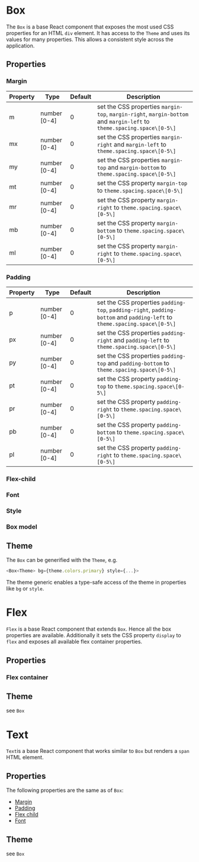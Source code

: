 # Box
The `Box` is a base React component that exposes the most used CSS
properties for an HTML `div` element. It has access to the `Theme` and
uses its values for many properties. This allows a consistent style
across the application.

## Properties

### Margin
| Property        | Type                | Default      | Description |
| --------------- |---------------------|--------------|-------------|
| m               | number \[0-4\]      | 0            | set the CSS properties `margin-top`, `margin-right`, `margin-bottom` and `margin-left` to `theme.spacing.space\[0-5\]` |
| mx              | number \[0-4\]      | 0            | set the CSS properties `margin-right` and `margin-left` to `theme.spacing.space\[0-5\]` |
| my              | number \[0-4\]      | 0            | set the CSS properties `margin-top` and `margin-bottom` to `theme.spacing.space\[0-5\]` |
| mt              | number \[0-4\]      | 0            | set the CSS property `margin-top` to `theme.spacing.space\[0-5\]` |
| mr              | number \[0-4\]      | 0            | set the CSS property `margin-right` to `theme.spacing.space\[0-5\]` |
| mb              | number \[0-4\]      | 0            | set the CSS property `margin-bottom` to `theme.spacing.space\[0-5\]` |
| ml              | number \[0-4\]      | 0            | set the CSS property `margin-right` to `theme.spacing.space\[0-5\]` |


### Padding
| Property        | Type                | Default      | Description |
| --------------- |---------------------|--------------|-------------|
| p               | number \[0-4\]      | 0            | set the CSS properties `padding-top`, `padding-right`, `padding-bottom` and `padding-left` to `theme.spacing.space\[0-5\]` |
| px              | number \[0-4\]      | 0            | set the CSS properties `padding-right` and `padding-left` to `theme.spacing.space\[0-5\]` |
| py              | number \[0-4\]      | 0            | set the CSS properties `padding-top` and `padding-bottom` to `theme.spacing.space\[0-5\]` |
| pt              | number \[0-4\]      | 0            | set the CSS property `padding-top` to `theme.spacing.space\[0-5\]` |
| pr              | number \[0-4\]      | 0            | set the CSS property `padding-right` to `theme.spacing.space\[0-5\]` |
| pb              | number \[0-4\]      | 0            | set the CSS property `padding-bottom` to `theme.spacing.space\[0-5\]` |
| pl              | number \[0-4\]      | 0            | set the CSS property `padding-right` to `theme.spacing.space\[0-5\]` |

### Flex-child

### Font

### Style

### Box model

## Theme
The `Box` can be generified with the `Theme`, e.g.

```typescript
<Box<Theme> bg={theme.colors.primary} style={...}>
```

The theme generic enables a type-safe access of the theme in properties
like `bg` or `style`.

# Flex
`Flex` is a base React component that extends `Box`. Hence all the
box properties are available. Additionally it sets the CSS property
`display` to `flex` and exposes all available flex container properties.

## Properties

### Flex container

## Theme
see `Box`

# Text
`Text`is a base React component that works similar to `Box` but renders
a `span` HTML element.

## Properties
The following properties are the same as of `Box`:

* [Margin](#margin)
* [Padding](#Padding)
* [Flex child](#flex-child)
* [Font](#font)

## Theme
see `Box`
